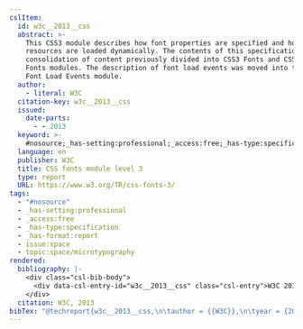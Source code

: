 ```yaml
---
cslItem:
  id: w3c__2013__css
  abstract: >-
    This CSS3 module describes how font properties are specified and how font
    resources are loaded dynamically. The contents of this specification are a
    consolidation of content previously divided into CSS3 Fonts and CSS3 Web
    Fonts modules. The description of font load events was moved into the CSS3
    Font Load Events module.
  author:
    - literal: W3C
  citation-key: w3c__2013__css
  issued:
    date-parts:
      - - 2013
  keyword: >-
    #nosource;_has-setting:professional;_access:free;_has-type:specification;_has-format:report;collection::space::microtypography
  language: en
  publisher: W3C
  title: CSS fonts module level 3
  type: report
  URL: https://www.w3.org/TR/css-fonts-3/
tags:
  - "#nosource"
  - _has-setting:professional
  - _access:free
  - _has-type:specification
  - _has-format:report
  - issue:space
  - topic:space/microtypography
rendered:
  bibliography: |-
    <div class="csl-bib-body">
      <div data-csl-entry-id="w3c__2013__css" class="csl-entry">W3C 2013 <i>CSS fonts module level 3</i>. W3C. Available at: <a href='https://www.w3.org/TR/css-fonts-3/.'>https://www.w3.org/TR/css-fonts-3/.</a></div>
    </div>
  citation: W3C, 2013
bibTex: "@techreport{w3c__2013__css,\n\tauthor = {{W3C}},\n\tyear = {2013},\n\tinstitution = {W3C},\n\ttitle = {CSS fonts module level 3},\n}\n\n"
---
```

